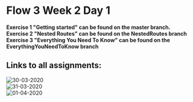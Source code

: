 # Flow 3 Week 2 Day 1
**Exercise 1 "Getting started" can be found on the master branch.**
<br>
**Exercise 2 "Nested Routes" can be found on the NestedRoutes branch**
<br>
**Exercise 3 "Everything You Need To Know" can be found on the EverythingYouNeedToKnow branch**


## Links to all assignments:
![30-03-2020](https://github.com/Paepke-cph/Flow3Week2Day1) <br>
![31-03-2020](https://github.com/Paepke-cph/Flow3Week2Day2) <br>
![01-04-2020](https://github.com/Paepke-cph/Flow3Week2Day3) <br>

